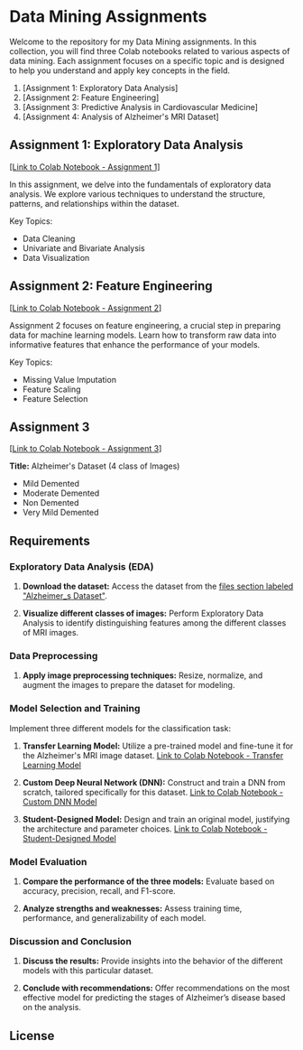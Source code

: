 # Data Mining Assignments

Welcome to the repository for my Data Mining assignments. In this collection, you will find three Colab notebooks related to various aspects of data mining. Each assignment focuses on a specific topic and is designed to help you understand and apply key concepts in the field.


1. [Assignment 1: Exploratory Data Analysis]
2. [Assignment 2: Feature Engineering]
3. [Assignment 3: Predictive Analysis in Cardiovascular Medicine]
4. [Assignment 4: Analysis of Alzheimer's MRI Dataset]

## Assignment 1: Exploratory Data Analysis

[[Link to Colab Notebook - Assignment 1]](https://colab.research.google.com/drive/1WnWeV6JAfvxRUmFK1R-81vEXScPBRyT7?usp=sharing)

In this assignment, we delve into the fundamentals of exploratory data analysis. We explore various techniques to understand the structure, patterns, and relationships within the dataset.

Key Topics:
- Data Cleaning
- Univariate and Bivariate Analysis
- Data Visualization

## Assignment 2: Feature Engineering

[[Link to Colab Notebook - Assignment 2](https://colab.research.google.com/drive/1DTXMr6ZEbui4jeqiMFqx8u0d57LqKLFz?usp=sharing)]

Assignment 2 focuses on feature engineering, a crucial step in preparing data for machine learning models. Learn how to transform raw data into informative features that enhance the performance of your models.

Key Topics:
- Missing Value Imputation
- Feature Scaling
- Feature Selection

## Assignment 3

[[Link to Colab Notebook - Assignment 3](https://colab.research.google.com/drive/1X0FNyuxWu8H1VP5x9qHlJoFoFfTvvgtO?usp=sharing)]

**Title:** Alzheimer's Dataset (4 class of Images)
- Mild Demented
- Moderate Demented
- Non Demented
- Very Mild Demented

## Requirements

### Exploratory Data Analysis (EDA)

1. **Download the dataset:** Access the dataset from the [files section labeled "Alzheimer_s Dataset"](dataset_link).

2. **Visualize different classes of images:** Perform Exploratory Data Analysis to identify distinguishing features among the different classes of MRI images.

### Data Preprocessing

1. **Apply image preprocessing techniques:** Resize, normalize, and augment the images to prepare the dataset for modeling.

### Model Selection and Training

Implement three different models for the classification task:

1. **Transfer Learning Model:** Utilize a pre-trained model and fine-tune it for the Alzheimer's MRI image dataset. [Link to Colab Notebook - Transfer Learning Model](link_to_transfer_learning_model.ipynb)

2. **Custom Deep Neural Network (DNN):** Construct and train a DNN from scratch, tailored specifically for this dataset. [Link to Colab Notebook - Custom DNN Model](link_to_custom_dnn_model.ipynb)

3. **Student-Designed Model:** Design and train an original model, justifying the architecture and parameter choices. [Link to Colab Notebook - Student-Designed Model](link_to_student_designed_model.ipynb)

### Model Evaluation

1. **Compare the performance of the three models:** Evaluate based on accuracy, precision, recall, and F1-score.

2. **Analyze strengths and weaknesses:** Assess training time, performance, and generalizability of each model.

### Discussion and Conclusion

1. **Discuss the results:** Provide insights into the behavior of the different models with this particular dataset.

2. **Conclude with recommendations:** Offer recommendations on the most effective model for predicting the stages of Alzheimer’s disease based on the analysis.
## License
